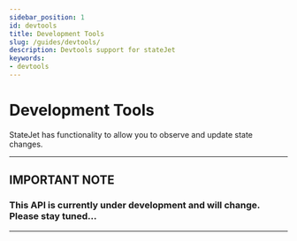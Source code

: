```yaml
---
sidebar_position: 1
id: devtools
title: Development Tools
slug: /guides/devtools/
description: Devtools support for stateJet
keywords:
- devtools
---
```


# Development Tools

StateJet has functionality to allow you to observe and update state changes.

* * *

## IMPORTANT NOTE
### This API is currently under development and will change. Please stay tuned...

* * *